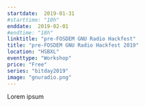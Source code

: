 ```yaml
---
startdate:  2019-01-31
#starttime: "10h"
enddate:  2019-02-01
#endtime: "18h"
linktitle: "pre-FOSDEM GNU Radio Hackfest"
title: "pre-FOSDEM GNU Radio Hackfest 2019"
location: "HSBXL"
eventtype: "Workshop"
price: "Free"
series: "bitday2019"
image: "gnuradio.png"
--- 
```


Lorem ipsum